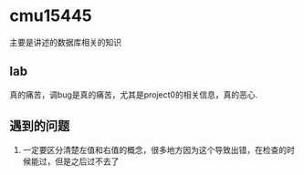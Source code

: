 # cmu15445

主要是讲述的数据库相关的知识

## lab

真的痛苦，调bug是真的痛苦，尤其是project0的相关信息，真的恶心.

## 遇到的问题

1. 一定要区分清楚左值和右值的概念，很多地方因为这个导致出错，在检查的时候能过，但是之后过不去了